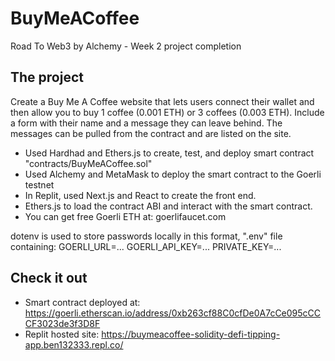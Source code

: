 # BuyMeACoffee
Road To Web3 by Alchemy - Week 2 project completion

## The project

Create a Buy Me A Coffee website that lets users connect their wallet and then allow you to buy 1 coffee (0.001 ETH) or 3 coffees (0.003 ETH). Include a form with their name and a message they can leave behind. The messages can be pulled from the contract and are listed on the site. 

- Used Hardhad and Ethers.js to create, test, and deploy smart contract "contracts/BuyMeACoffee.sol"
- Used Alchemy and MetaMask to deploy the smart contract to the Goerli testnet
- In Replit, used Next.js and React to create the front end. 
- Ethers.js to load the contract ABI and interact with the smart contract.
- You can get free Goerli ETH at: goerlifaucet.com

dotenv is used to store passwords locally in this format, ".env" file containing:
GOERLI_URL=...
GOERLI_API_KEY=...
PRIVATE_KEY=...

## Check it out

- Smart contract deployed at: https://goerli.etherscan.io/address/0xb263cf88C0cfDe0A7cCe095cCCCF3023de3f3D8F
- Replit hosted site: https://buymeacoffee-solidity-defi-tipping-app.ben132333.repl.co/
